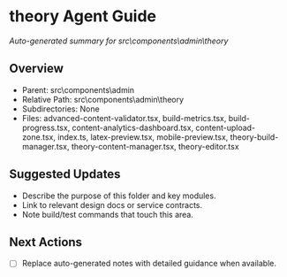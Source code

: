 ﻿# theory Agent Guide
*Auto-generated summary for src\components\admin\theory*

## Overview
- Parent: src\components\admin
- Relative Path: src\components\admin\theory
- Subdirectories: None
- Files: advanced-content-validator.tsx, build-metrics.tsx, build-progress.tsx, content-analytics-dashboard.tsx, content-upload-zone.tsx, index.ts, latex-preview.tsx, mobile-preview.tsx, theory-build-manager.tsx, theory-content-manager.tsx, theory-editor.tsx

## Suggested Updates
- Describe the purpose of this folder and key modules.
- Link to relevant design docs or service contracts.
- Note build/test commands that touch this area.

## Next Actions
- [ ] Replace auto-generated notes with detailed guidance when available.

